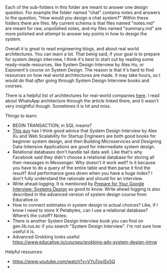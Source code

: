 Each of the sub-folders in this folder are meant to answer one design question.
For example the folder named "chat" contains notes and answers to the question, "How would you design a chat system?"
Within these folders there are files. My current schema is that files named "notes.md" are meant for raw, unpolished notes,
and my files named "summary.md" are more polished and attempt to answer key points in how to design the system.

Overall it is great to read engineering blogs, and about real world architectures. You can learn a lot. That being said,
if your goal is to prepare for system design interview, I think it's best to start out by reading some ready-made resources,
like System Design Interview by Alex Hu, or Exponent's course on System Design. The reason is that it's hard to find
resources on how real world architectures are made. It may take hours, so I would do that *after* going through System
Design Interview books and courses.

There is a helpful list of architectures for real-world companies [here](https://github.com/donnemartin/system-design-primer#company-architectures).
I read about WhatsApp architecture through the article linked there, and it wasn't very insightful though. Sometimes
it is hit and miss.

Things to learn:
* BEGIN TRANSACTION; in SQL means?
* [This guy](https://youtu.be/9N2S3JZffeg) has I think good advice that System Design Interview by Alex Xu and
  Web Scalability for Startup Engineers are both good books for beginner system design, and then Building Microservices and
  Designing Data-Intensive Applications are good for intermediate system design.
* Relational databases don't handle tail data well. Like that's why Facebook said they didn't choose a relational database
  for storing all their messages in Messenger. Why doesn't it work well? Is it because you have to do a query of the
  entire table and then parse it find the result? And performance goes down when you have a huge index? I don't
  fully understand the rationale and should for an interview.
* Write ahead logging. It is mentioned by [Prepare for Your Google Interview: Systems Design](https://youtu.be/Gg318hR5JY0)
  as good to know. Write ahead logging is also described in the advanced version of system design course from Educative.io
* How to connect estimates in system design to actual choices? Like, if I know I need to store X Petabytes, can I use a
  relational database? Where’s the cutoff?
Notes:
* There is another System Design Interview book you can find on gen.lib.rus.ec if you search "System Design Interview".
I'm not sure how useful it is.
* Advanced Grokking looks useful https://www.educative.io/courses/grokking-adv-system-design-intvw



Helpful resources:
* https://www.youtube.com/watch?v=VYuToviSx5Q
* 